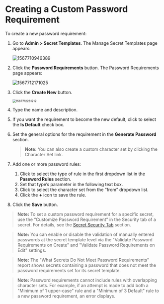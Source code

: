 [title]: # (Creating a Custom Password Requirement)
[tags]: # (XXX)
[priority]: # (10)

# Creating a Custom Password Requirement

To create a new password requirement:

1. Go to **Admin \> Secret Templates**. The Manage Secret Templates page appears:

   ![1567710946389](assets/1567710946389.png)

1. Click the **Password Requirements** button. The Password Requirements page appears:

   ![1567712171025](assets/1567712171025.png)

1. Click the **Create New** button.

   <img src="assets/1567712261212.png" alt="1567712261212" style="zoom:67%;" />

1. Type the name and description.

1. If you want the requirement to become the new default, click to select the **Is Default** check box.

1. Set the general options for the requirement in the **Generate Password** section.

   > **Note:** You can also create a custom character set by clicking the Character Set link.

1. Add one or more password rules:

   1. Click to select the type of rule in the first dropdown list in the **Password Rules** section.
   1. Set that type’s parameter in the following text box.
   1. Click to select the character set from the “from” dropdown list.
   1. Click the **+** icon to save the rule.

1. Click the **Save** button.

> **Note:** To set a custom password requirement for a specific secret, use the “Customize Password Requirement” in the Security tab of a secret. For details, see the [Secret Security Tab](#secret-security-tab) section.

> **Note:** You can enable or disable the validation of manually entered passwords at the secret template level via the "Validate Password Requirements on Create" and "Validate Password Requirements on Edit" settings.

> **Note:** The "What Secrets Do Not Meet Password Requirements" report shows secrets containing a password that does not meet the password requirements set for its secret template.

> **Note:** Password requirements cannot include rules with overlapping character sets. For example, if an attempt is made to add both a "Minimum of 1 upper-case" rule and a "Minimum of 3 Default" rule to a new password requirement, an error displays.
